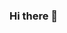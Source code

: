 ### Hi there 👋

<!--
**dineshdevlpr/dineshdevlpr** is a ✨ _special_ ✨ repository because its `README.md` (this file) appears on your GitHub profile.

Here are some ideas to get you started:

- 🔭 My Name is DINESHKUMAR K
- 🌱 I'm a Full Stack Developer
- ✨ Proficient in Building MERN Stack web applications from scratch
- 🔗 Have a Look at my Portfolio https://dineshdevlpr-portfolio.netlify.app/
- 📫 Reach me: +91 7305088301 || dineshiaf30@gmail.com
-->
